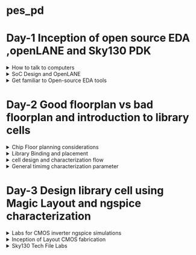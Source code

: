 # pes_pd
# Day-1 Inception of open source EDA ,openLANE and Sky130 PDK


</details>	

 <details>
 <summary> How to talk to computers  </summary>

### Introduction to QFN-48 package,chip,pads,core,die and IPs

 
 ![pd1](https://github.com/vishnupriyapesu/pes_pd/assets/142419649/7da74702-9420-4872-960e-81339d4c0f8e)

 
 Block diagram of Arduino board


 ![pd2](https://github.com/vishnupriyapesu/pes_pd/assets/142419649/c87f0870-8bba-4e3f-b347-d7e33db6a4e2)

 IC in board (Package : QFN -48 Quad flat No-leads)
 
 

![pd3](https://github.com/vishnupriyapesu/pes_pd/assets/142419649/16bd0abf-d166-416b-bcb4-5539bab55247)

example:

![pd4](https://github.com/vishnupriyapesu/pes_pd/assets/142419649/5b85bbf4-ab29-49d3-a71d-2b7c22dd01c8)

> chip is at the centre of the package


> the way the chip is connected to package is by **wirebounce**


> through **wirebounce** ,able to transfer all the signal from outside world


chip:

![pd5](https://github.com/vishnupriyapesu/pes_pd/assets/142419649/4c47281f-2f94-4289-9a0a-b9da48318f34)

components:

1. **PADS** :through which, can send signal inside the chip and viceverse
2. **core** : where all digital logic sits

3. **Die** : size of the entire chip,manufactured on the silicon 

RISC SoC:


![pd7](https://github.com/vishnupriyapesu/pes_pd/assets/142419649/90631909-0ff7-45ba-8ea5-073f0d41694d)


Foundary Ips(intellectual properties) 

Macros : pure digital logic


### Introduction to RISC-V


![pd8](https://github.com/vishnupriyapesu/pes_pd/assets/142419649/5b59a5bc-328d-464d-b3ca-56bc98a9dac8)


### From software Application to hardware

![Screenshot (182)](https://github.com/vishnupriyapesu/pes_pd/assets/142419649/e26f7e75-d474-40ac-9198-7e1f7bb8582b)


> c or any other language converted in to assembly level language by complier then assembly in turn converted in to binary code which hardware can understand


> there are two main interface


1. instructions (also called architecture of computer)

2.assembler,which converts assembly level to binary code





**Example:clock**

![Screenshot (181)](https://github.com/vishnupriyapesu/pes_pd/assets/142419649/d5d9eeac-e267-49fa-a5a2-ba479e3730ce)



</details>	
	
 <details>
 <summary> SoC Design and OpenLANE  </summary


### Introduction to all components of open-source digital asic design

**open source digital asic design**


![Screenshot (185)](https://github.com/vishnupriyapesu/pes_pd/assets/142419649/dbdd9025-835f-4ca5-8c54-b08c3c323585)



**Process Design Kit(PDK)**: 

> In the field of semiconductor manufacturing, a PDK is a set of files and data used by semiconductor designers to create and verify the physical layout of an integrated circuit (IC) on a silicon wafer.
> It includes information about the fabrication process, device models, and design rules


> PDK is the interface between fabrication and the designer


> google worked out an agreement with sky water the open source PDK for the 130nm process by skywater

> june 30 2020 google relewased first ever PDK open source

![Screenshot (186)](https://github.com/vishnupriyapesu/pes_pd/assets/142419649/b1174e08-aa59-4b6d-99e8-4e7b01beb6e9)


is 130nm fast?
yes it is ,
here are two examples:

![Screenshot (187)](https://github.com/vishnupriyapesu/pes_pd/assets/142419649/c1849600-fda9-4a21-947f-45e0bc84ae4c)


### simplified ASIC design flow:

![Screenshot (188)](https://github.com/vishnupriyapesu/pes_pd/assets/142419649/ed8c20fc-a6ac-4685-b23c-d92cd12742d0)

1. **synthesis**:
> coverts RTL to a circuit out of components from the standard cell library(SCL)

![Screenshot (190)](https://github.com/vishnupriyapesu/pes_pd/assets/142419649/767567d2-fcae-4695-b640-e8a096ca7893)

> standard cells,each cell has different views/models

--> Electrical, HDL,SPICE

--> Layout (Abstract and Detailed)


2. **floor /power planning**:


it depends on whether we are implementing the single component (MacroFloor planning)or whole chip(chip Floor planning)

macro Floor planning : Dimensions, pin locations,rows definition

![Screenshot (192)](https://github.com/vishnupriyapesu/pes_pd/assets/142419649/9917b9e9-f970-4233-b6ea-7462d67d0882)



chip Floor planning: partition the chip die between different system building blocks and place the I/O pads

![Screenshot (193)](https://github.com/vishnupriyapesu/pes_pd/assets/142419649/0cf29d23-1247-4fbf-9223-ea32c1d6fd4c)



3.**placement**

placements are done in tw steps:


--> global placemnts find optimal positions for old cells,cells may overlap

--> Detailed placements


4.**clocl tree synthesis**:

--> To deliver the clock to all sequential elements (e.g., FF) with minimum skew And in agood shape

-->Tree(H,X,...)


5. **routing**

--> implement the interconnect using the available metal layers

--> Metal tracks form a routing grid

--> Routing grid is huge 

--> Divide and Conquer


-- **Global Routin**g:Generates routing guides 


-- **Detailed Routing** : Uses the Routing guides to implement the actual wiring


6. **sign off**


--> **physical Verifications**

--Design rules Checking(DRC)


--Layout vs.Schematic(LVS)


-->**Timimg Verification**


--Static Timing Analysis



### Intoduction to openLANE and Strives chipsets

The problem is tougher when using Open source EDA


> Tools Qualificationa

> Tools Calibration

> Missing tools




**OpenLANE**

> Started as an Open Source Flow for a True Open Source Tape-out Experiment

> striVe is a family of Open everything SoCs

-- Open PDK, Open EDA,Open RTL


striVes has different members :

1. striVe : Sky 130 SCL + Synthesized 1Kbytes SRAM

2. striVe 2 : Sky 130 SCL +  1Kbytes Open RAM block

3. striVe 2a : striVe 2 with a single chip core module

4. strive 3 : OSU SCL + Synthesized 1Kbytes SRAM

5. striVe 5 : Sky 130 SCL + 8 x 1 Kbytes openRAM banks

6. striVe 6 : striVe 2 with DFT


![Screenshot (195)](https://github.com/vishnupriyapesu/pes_pd/assets/142419649/2860f943-a999-467e-9d83-35c8c37ebb62)



> The main goal of OpenLANE is to produce NO LVS violations , NO DRC violations and timing violations



> OpenLANE Tuned for SkyWater 130n Open PDK

OpenLANE has two modes of operation:

-- Autonomous or interactive

-- DesignSpace Exploration: find the best set of flow configuration



> OpenLANE has more number of design examples there are 43 design with their best configuration


### Introduction to OpenLANE detailed ASIC design flow

![Screenshot (196)](https://github.com/vishnupriyapesu/pes_pd/assets/142419649/e3d53506-ef0e-4020-a950-33ae9aff0e95)


![Screenshot (197)](https://github.com/vishnupriyapesu/pes_pd/assets/142419649/ac9d7579-40e5-4c39-9efd-64748a9f175b)



**Design For Test(DFT)**

> Scan Insertion

> Automatic Test Pattern Generation(ATPG)

> Test Patterns Compaction

> Fault Coverage

> Fault Simultion



**Logic Equivalence Check(LEC)**:

This is done by using **yosys**



>  Every time the netlist is modified ,verification must be performed

- CTS modifies the netlist

- post placement  optimizations modifies the netlist



> LEC is ude3s to formally confirm that the function did not change after modifying the netlist



**Dealing with Antenna Rules Violations:**

>  When ametal wire segment is fabricated ,it can act as an antenna.

- Reactive ion etching causes charge to accumulate on the wire

- Transistore gates can be damaged during fabrication

so for this problem we have two solutions :



1.Bridging attaches ahigher layer intermediary (requires Router awareness)


2. Add antenna diode cell to leak away charges (Antenna diodes are provides by the SCL)

- Add a fake Antenna Diode next to every cell input after placement


- Run the Antenna checker (Magic) in the routed layout

- if the checker reports a Violation on tthe cell input pin,replace the Fake Diode cell bu a real one




**Static Timing Analysis :**

> RC Extraction : DEF2SPEF

> STA: openSTA (openROAD)

</details>	
	
 <details>
 <summary> Get familiar to Open-source EDA tools  </summary>

 ### openlane Directory structure 

Sky 130A is pdk variant
which has two sub directries 

1. lib.ref : all the processor specific files

we will be working on pdk variant called sky130_fd_sc_hd

- sky130  : is the process name 

- fd : skywater foundary

- sc : standard cell

- hd(high density) : variant of pdk

2. lib.tech :specific to the tool



 ![Screenshot from 2023-09-09 15-55-07](https://github.com/vishnupriyapesu/pes_pd/assets/142419649/6bcaf760-d917-4601-9aca-3872e9dc8024)


![Screenshot from 2023-09-09 16-02-27](https://github.com/vishnupriyapesu/pes_pd/assets/142419649/cf9c5c18-c378-48ca-b00a-d941e9db811e)


### Design Preperation step



 after installing the openlane flow

 go to the terminal and run following command for access the openlane:

 > cd/desktop/works/tools/openlane_workshop__dir/openlane

> docker

> ./flow.tcl -interactive

> package require openlane 0.9



![Screenshot from 2023-09-09 16-30-35](https://github.com/vishnupriyapesu/pes_pd/assets/142419649/cc22233d-3a1b-4a79-8860-365f30f16333)





![Screenshot from 2023-09-09 22-14-04](https://github.com/vishnupriyapesu/pes_pd/assets/142419649/8113bfae-c09e-4e24-ac7a-0f7825e02d05)




![Screenshot from 2023-09-09 22-14-35](https://github.com/vishnupriyapesu/pes_pd/assets/142419649/73b39a21-749b-48b2-a612-a2f70cae03cf)

### review files after design and run synthesis


![Screenshot from 2023-09-09 22-15-40](https://github.com/vishnupriyapesu/pes_pd/assets/142419649/54068f86-6344-4a54-8e80-46ba7f3a6c06)



![Screenshot from 2023-09-10 15-59-02](https://github.com/vishnupriyapesu/pes_pd/assets/142419649/6b132569-9151-4b67-8b6c-59c6565f7971)


![Screenshot from 2023-09-10 15-59-59](https://github.com/vishnupriyapesu/pes_pd/assets/142419649/c2457dc5-a570-49a0-94c3-fcc1b6d3e68c)


![Screenshot from 2023-09-10 16-18-50](https://github.com/vishnupriyapesu/pes_pd/assets/142419649/fcfc0075-200f-4d4c-8264-4a7ca123bd5c)


![Screenshot from 2023-09-10 16-20-34](https://github.com/vishnupriyapesu/pes_pd/assets/142419649/bf37658d-f413-4f51-b630-2d58bd594e10)



![Screenshot from 2023-09-10 16-40-56](https://github.com/vishnupriyapesu/pes_pd/assets/142419649/e49811bd-91ce-43dd-99d0-394689276fb2)


**we will calculate filflops ratio**


</details>

# Day-2 Good floorplan vs bad floorplan and introduction to library cells

 <details>
 <summary> Chip Floor planning considerations  </summary

 ### Utilization factor and aspect ratio

 **Define width and height of core and die**

 
 
![Untitled1](https://github.com/vishnupriyapesu/pes_pd/assets/142419649/89e7c398-e484-48ed-9d72-3ca319762fcb)

minimum area requires for nelist given above

![Untitled2](https://github.com/vishnupriyapesu/pes_pd/assets/142419649/792a84ef-1036-4cac-9c1a-f89f1ca53f79)


 calculating  area occupied by the above netlist on a silicon  wafer

 ![Untitled3](https://github.com/vishnupriyapesu/pes_pd/assets/142419649/73dd995b-fe4a-4a24-aa1d-3cddcf8ee056)



utilization factor =(areaoccupied by netlist)/(Total area of the core)


for the above netlist there is 100 % utilization and utlization factor is 1
> if this  the case we cannot add extra components(for optimization) to the die since there is no spcae in die (i.e., utlization is 100%)


> so in many cases we will keep utilization factor approximately 0.5 or 0.6.



**aspect ratio**


aspect ratio=(height)/(width)


> here for above netlist aspect ratio is 1 whuch signifies that the chip is square shaped .id ratio is other than 1 then chip is rectangle shaped.


### pre-placed cells


![Untitled4](https://github.com/vishnupriyapesu/pes_pd/assets/142419649/af7b7365-e798-4e33-a7da-7bb1de82ede3)



![Untitled5](https://github.com/vishnupriyapesu/pes_pd/assets/142419649/dad5dcf7-c7c5-4571-92fb-8cb3578790c9)



similarly there are ither IP's available

- memory

- clock gating cell

- camparator

-mux


> the arrangement of these IP's  is reffered as floorplanning

> these IP's have user defined locations ,and hence are placed  in chip before automated placement -and-routing and are called **pre-placed cells**

>  Automated placement and routing tools places the remaining logical cells in the design onto chip


### de-coupling capacitor 


![Untitled1](https://github.com/vishnupriyapesu/pes_pd/assets/142419649/2131e526-9a01-4529-9b6d-f8e3fe8a09f0)


- During switching operation, the circuit demands switching current  i.e., peak current

- due to the presence ofRdd and Ldd there will be a voltage drop across them and the voltage atnode'A' would be Vdd

  
Noise margin Graph


![Untitled1](https://github.com/vishnupriyapesu/pes_pd/assets/142419649/24c9d75e-692d-442b-b8e9-6aab437bda58)

- any voltage lies between vOL to VIL ----logic 0


- any voltage lies between VOH to VIH ----logic 1

- in the undefined region any voltage can go either areas (0 or 1) which is danger(grey area).so in this we have problem of large physical distance ,here comes the concept of **De-coupling**

> De-coupling capacitors are huge capacitors filled with charge


> as name says decoupling it de couples circuit from main supply


**no switching activities are missed** by using decoupling capacitor



### power planning


after solving the problem current demand  using de-coupling 
now we have problem of signal power supply ,i.e.,

if a particular macro is repeated multiple times on chip then the current demand for each and every elemt of macro

![Untitled3](https://github.com/vishnupriyapesu/pes_pd/assets/142419649/435a7f46-0568-4c5b-a2b8-a4f123ca1358)


- assume signal(0-1) has been sent from driver to load

- we should make sure that load is receiving the same signal from driver

![Untitled4](https://github.com/vishnupriyapesu/pes_pd/assets/142419649/d1fe97ee-2e23-4ae8-a185-e2b10d5f0a4d)


NOTE: we sont have any decoupling capacitor in the path from driver to load 


> assume 16 bit bus is connected to inverter

in this case all the charged capacitior should discharge and discharged should be charged


![Untitled5](https://github.com/vishnupriyapesu/pes_pd/assets/142419649/19b41112-dc22-485b-94b3-84e1ebaf61e6)


![Untitled6](https://github.com/vishnupriyapesu/pes_pd/assets/142419649/12682a9b-2d8f-4333-87df-ce188601db3d)

> in the above case all the charged capcitor are discharging at the same time and having same ground ,here we can see **ground bounce** and , it either goes to 1 or 0 which not predictable

![Untitled7](https://github.com/vishnupriyapesu/pes_pd/assets/142419649/fe53bf89-4543-41d2-a84e-719433b32191)


> in the above case all the discharges capacitor are charging at the same time and they have only one power supply so we can see **voltage bounce**

**problem is due to singal power supply**

we can solve this using multiple power supply

> by using multiple power supplies capacitors takes current from nearest power supply and dump the current to the nearest ground



![Untitled8](https://github.com/vishnupriyapesu/pes_pd/assets/142419649/5dcec9e9-c056-4256-b686-753c8b749317)


![Untitled9](https://github.com/vishnupriyapesu/pes_pd/assets/142419649/77369ad2-c7d1-418e-a1e3-0a5233032a07)




### pin planning


ordering of input and output ports are random



![Untitled1](https://github.com/vishnupriyapesu/pes_pd/assets/142419649/0193fd1b-0c39-48e6-aff5-94231e4b95c9)



### steps to run flooeplan using openLANE


![Screenshot from 2023-09-17 16-12-49](https://github.com/vishnupriyapesu/pes_pd/assets/142419649/bbbb77b4-eff2-44e2-9418-3c2f43912534)




![Screenshot from 2023-09-17 16-06-59](https://github.com/vishnupriyapesu/pes_pd/assets/142419649/23a54bfd-0cd1-4d09-adc6-3450de2a9754)




![Screenshot from 2023-09-17 16-08-05](https://github.com/vishnupriyapesu/pes_pd/assets/142419649/fb49d854-1003-49a8-abf2-2e6ebedf9a1a)



![Screenshot from 2023-09-17 16-11-48](https://github.com/vishnupriyapesu/pes_pd/assets/142419649/bc4ece4f-db54-463d-809c-f3d391673ff5)



now to acsess the layout design we need to follow the following commands


-  /Desktop/work/tools/openlane_working_dir/openlane/designs/picorv32a/runs/17-09_11-57/results/floorplan

-  less picorv32a.floorplan.def

- shift q

- magic -T /home/vsduser/Desktop/work/tools/openlane_working_dir/pdks/sky130A/libs.tech/magic/sky130A.tech lef read ../../tmp/merged.lef def read picorv32a.floorplan.def &



![Screenshot from 2023-09-17 18-28-59](https://github.com/vishnupriyapesu/pes_pd/assets/142419649/8aae29a9-27de-4896-ad71-dc42368ca167)


![Screenshot from 2023-09-17 18-23-35](https://github.com/vishnupriyapesu/pes_pd/assets/142419649/1db34670-07af-4c1c-9c6d-5e5b4c3eee3d)


![Screenshot from 2023-09-17 18-24-47](https://github.com/vishnupriyapesu/pes_pd/assets/142419649/57e5d94f-fee6-443a-b786-71b8cb3238f5)



![Screenshot from 2023-09-17 18-26-35](https://github.com/vishnupriyapesu/pes_pd/assets/142419649/109e3682-13aa-4529-ada8-053a49661462)


![Screenshot from 2023-09-17 18-28-09](https://github.com/vishnupriyapesu/pes_pd/assets/142419649/858c6fd0-b8d5-4780-a6d9-c5b5155051f2)


</details>

<details>
<summary> Library Binding and placement </summary>

### netlist binding and initial place design
![Untitled2](https://github.com/vishnupriyapesu/pes_pd/assets/142419649/841327a2-722f-45b3-819d-539fd0ffcaa0)

![3](https://github.com/vishnupriyapesu/pes_pd/assets/142419649/ac7cafe2-94cd-4503-abf8-a24e997f3bd2)


![4](https://github.com/vishnupriyapesu/pes_pd/assets/142419649/a4b8bae4-3795-4412-92e8-25a6007b34ce)


Library --it contains informsation of delay of gates,shapes andsize of the cells

larger the size least is resistance 

**placing netlist on to the floorplan**

![5](https://github.com/vishnupriyapesu/pes_pd/assets/142419649/98aa6adc-6ced-46a3-94d5-97256a8f2f1f)


sice there huge distance between the some flipflops we can fix it by optimizing



### optimize placement using estimated wire length and capacitance

here comes the concept of repeaters to minmize the distance between flipflop 

Repeaters are buffer which recondition the original signal ,replicated original signal and send so that the integrity of the signal remains same but there is lose of area.


![6](https://github.com/vishnupriyapesu/pes_pd/assets/142419649/e2b7c34d-dfc5-4129-9830-18d9cd003d72)


### Need for characterization

**design flow for implementing design on to chip**

1) **logic synthesis** :convert functionality in to legal hardware.

- output of logic synthesis is arrangement of gates  representing the original functionality using RTL


2) **Floorplanning**: import the output of logic synthesis

- decide the size and shape of core and die

3) **placement**:logic cells in logic synthesis are placed on the chip

4) **clock tree synthesis**: clock signal reaching every point of cells

5) **Routing**

6) **static time analysis**:set up time, whole time ,maximum acheivable frequency of circuit


![7](https://github.com/vishnupriyapesu/pes_pd/assets/142419649/99a61ef2-797f-4c8b-b030-42461ff4a7e3)



![8](https://github.com/vishnupriyapesu/pes_pd/assets/142419649/46d0e20d-8a57-4b74-b031-dfd41c150ead)



![9](https://github.com/vishnupriyapesu/pes_pd/assets/142419649/5ade5dfc-216d-4366-9c4c-0cd72f871857)




### congestion aware placement using RePlAce 


![Screenshot from 2023-09-17 20-12-48](https://github.com/vishnupriyapesu/pes_pd/assets/142419649/eef5d057-2790-4eae-9861-4126580a0b71)



![Screenshot from 2023-09-17 20-13-09](https://github.com/vishnupriyapesu/pes_pd/assets/142419649/6a2a1c0c-ea18-4fcc-8fae-4f361ffbf696)


</details>
<details>
<summary>cell design and characterization flow</summary>

 ### inputs for cell design flow

 ![10](https://github.com/vishnupriyapesu/pes_pd/assets/142419649/89f0cb28-da4d-4f69-9474-b92044a9d54a)


 cell design flow has 3 parts 

 1) Inputs

 2) Design steps

 3) Outputs


**1) Inputs:** Process design kits


- DRC and LVS rules ,SPICE models,library and user defined specs

![11](https://github.com/vishnupriyapesu/pes_pd/assets/142419649/3a90cc15-4ea0-488f-847a-3d3edb95a692)


**Use defined specs**

- cell height -- seperation between the power grill and ground grill(Dry strenghth) should be maintained

![12](https://github.com/vishnupriyapesu/pes_pd/assets/142419649/15b04593-6d9c-4de7-bfc4-5afa55271cce)

- supply voltage : take care of noise margin level with resppect to voltage

- Metal layers
- 
![13](https://github.com/vishnupriyapesu/pes_pd/assets/142419649/fa182eff-d76b-4205-818d-26044fc5608c)

- pin location

- Drawn gate-length


**2)Design Steps :** Circuit design,layout design,characterization

![14](https://github.com/vishnupriyapesu/pes_pd/assets/142419649/964b5148-5fdc-47e9-997e-a4fcba047298)


![15](https://github.com/vishnupriyapesu/pes_pd/assets/142419649/e77f458a-3763-48ad-87ae-74754a2a2112)

**3)outputs:** circuit description language,GDS2 ,LEF,extracted spice netlist(.cir),Timing ,noise ,power .libs,function

### Typical characterization flow

1) read model files

2) read extracted spice netlist

3) define behaviour of buffer

4) read sub circuit of cell

5) attach the neccessary pwer sources

6) apply the stimulus

7) providing neccessary output capacitance

8) necessary stimulation command


![16](https://github.com/vishnupriyapesu/pes_pd/assets/142419649/ee406128-9df3-4eb7-9c05-38d08fec7a9a)



![17](https://github.com/vishnupriyapesu/pes_pd/assets/142419649/6e146a8c-e2ff-4d2e-ba7a-1cf5b462a64e)



![18](https://github.com/vishnupriyapesu/pes_pd/assets/142419649/258ff183-c124-4308-aa10-d40f812620bc)


</details>
<details>
<summary>General timimg characterization parameter</summary>

### Timing threshold definitions

threshold point of waveforms

**two inverters back to back**

![19](https://github.com/vishnupriyapesu/pes_pd/assets/142419649/14bd6b9f-523b-41bd-b104-5bd984628fda)


slew low rise threshold: defines the point towards the lower side of power supply.Typical value is 20
%

slew high rise threshold: defines the point towards the higher side of power supply.Typical value is 20
%

in rise threshold:generally take 50% of input waveform

outrise threshold:generally take 50% of output waveform


![20](https://github.com/vishnupriyapesu/pes_pd/assets/142419649/7b691f03-c72a-4b6a-b727-1f93017380bc)

### propagation delay and transition delay

#### propogation delay


![21](https://github.com/vishnupriyapesu/pes_pd/assets/142419649/1dab8904-3c32-46dd-91ab-1b4fcb31244c)

- case where threshold are choosen in a right way and circuit is designed properly

![23](https://github.com/vishnupriyapesu/pes_pd/assets/142419649/f47dbcca-a67d-4c29-b768-aa71a424c1aa)

- case where threshold value are not choosen in a right way
  
![22](https://github.com/vishnupriyapesu/pes_pd/assets/142419649/6371ea3f-5fdc-45a2-890b-6b525033de4a)


- case where threshold are choosen in a right way but circuit design is not in proper way


![26](https://github.com/vishnupriyapesu/pes_pd/assets/142419649/8a0c2370-b9f1-4d56-a791-fc5781d301de)




![25](https://github.com/vishnupriyapesu/pes_pd/assets/142419649/5167cb0b-9ad9-42c8-9a31-081c4dacb794)



#### transition delay


![27](https://github.com/vishnupriyapesu/pes_pd/assets/142419649/7f6d3884-94e2-430d-8007-a6cc1e968307)



![28](https://github.com/vishnupriyapesu/pes_pd/assets/142419649/aa634a66-ad47-4765-a83d-085c56b1bcb6)



![29](https://github.com/vishnupriyapesu/pes_pd/assets/142419649/b96e44fc-219f-4c6a-b1e3-7888bcdb3c8f)

</details>

# Day-3 Design library cell using Magic Layout and ngspice characterization

</details>
<details>
<summary>Labs for CMOS inverter ngspice simulations</summary>

### IO placer revision

to cahnge the io pin configuration :


![Screenshot from 2023-09-18 05-51-12](https://github.com/vishnupriyapesu/pes_pd/assets/142419649/30493a87-5f2c-43e4-9a6d-196620ef10be)

![Screenshot from 2023-09-18 05-54-11](https://github.com/vishnupriyapesu/pes_pd/assets/142419649/bb01be30-8c2c-42eb-9fbd-b789bd5512a1)



### Spice deck creation for CMOS inverter

**SPICE deck**

-it contains connectivity information about netlist,inputs to the stimulation,tap points and outputs

![30](https://github.com/vishnupriyapesu/pes_pd/assets/142419649/68a04d74-d01b-4ec3-a6cf-339f3087a47c)



![31](https://github.com/vishnupriyapesu/pes_pd/assets/142419649/071b3a78-14a5-4ef4-8348-8fb71dea6a92)

![33](https://github.com/vishnupriyapesu/pes_pd/assets/142419649/b1a4dd97-835d-45d5-b6e0-e5fa664d82c8)


- Cload ,connected between output and 0,the value of cload is 10f

- supply voltage connected between 0 and 2.5

- input voltage connected 0 and 2.5

 **simulation command**
- .op

-.dc vin 0 2.5 0.05


complete description of NMOS and PMOS:   .LIB "tsmc_025um_model.mod" CMOS+MODELS

-  .end

### switching threshold Vm
**SPICE waveform**

![34](https://github.com/vishnupriyapesu/pes_pd/assets/142419649/08fb9eda-c8e9-4619-b5b1-8cecdc35ae60)



- PMOS is bigger in size than NMOS

- shapes of wavefoems are same

- switching threshold ,Vin = Vout

- we can observe in to above waveform at the intersection both NMOS and PMOS are insaturation region,where in there are high chances of leakage


![35](https://github.com/vishnupriyapesu/pes_pd/assets/142419649/8d0dc63b-1980-40a8-a3ad-6de69ed3ee7f)


### static and dynamic simulation of CMOS inverter



![36](https://github.com/vishnupriyapesu/pes_pd/assets/142419649/87e925ab-89e7-4a1f-8eb4-d47d8207475b)

### Lab steps to git clone vsdstdcelldesign

- git cloning the repo of **https://github.com/nickson-jose/vsdstdcelldesign.git**




![Screenshot from 2023-09-18 07-56-53](https://github.com/vishnupriyapesu/pes_pd/assets/142419649/c4d98e6e-7862-405a-aa3b-4a51fe778152)


magic -T sky130A.tech sky130_inv.mag &


![Screenshot from 2023-09-18 07-54-28](https://github.com/vishnupriyapesu/pes_pd/assets/142419649/a4cd4cc1-8af6-4eac-91a1-50832051e096)


![Screenshot from 2023-09-18 07-54-02](https://github.com/vishnupriyapesu/pes_pd/assets/142419649/b98b6191-232c-420c-822b-a7497a030ceb)



</details>
<details>
<summary>Inception of Layout CMOS fabrication</summary>

### create Active regions


**16 mask CMOS process**


1)selecting a substrate: Ptype silicon substarte (high resistivity (5~50 ohms),doping level(10^15 cm^-3),orientation 100)


- doping level mained low than well doping



2) creating active region for transistors:

-silicon di oxide(~40nm sio2)


-depoist layer silicon nitride(~80nm si3n4)


- depoist photoresist(1um )

![37](https://github.com/vishnupriyapesu/pes_pd/assets/142419649/24c09664-156e-495d-8d4d-f0e5bc66a515)

  

-  next up on the photoresist material apply mask 1

where ever ther is mask the uv light will not reach 

the area which area protected by the mask will be washed out

![44](https://github.com/vishnupriyapesu/pes_pd/assets/142419649/baa40c4e-d817-43aa-a979-47bd4d45b5a9)

![38](https://github.com/vishnupriyapesu/pes_pd/assets/142419649/9fbb5c4a-ed7e-4af5-bfb1-aaabc8e076c3)

- removal of mask
![39](https://github.com/vishnupriyapesu/pes_pd/assets/142419649/1c5413c6-bd05-4086-9f41-d44d96b58296)

- si3n4 etched
![40](https://github.com/vishnupriyapesu/pes_pd/assets/142419649/60102e53-931b-41eb-966c-c7be90d3fe21)

- removal of photoresistor because the si3n4 acts as protection layer
![41](https://github.com/vishnupriyapesu/pes_pd/assets/142419649/981b4a45-f341-47ec-b218-707f2b6ae40a)

- furnace
![42](https://github.com/vishnupriyapesu/pes_pd/assets/142419649/dbd15f87-75df-427f-a244-5135d89b80a3)

- Local oxodation of silicon called **locos**
![43](https://github.com/vishnupriyapesu/pes_pd/assets/142419649/f34e0e56-dc8d-47ce-ac55-0d6a5aea1c19)

- si3N4 etched by hot phosphoric acid


![45](https://github.com/vishnupriyapesu/pes_pd/assets/142419649/ab03bdf9-76e0-4956-8c90-26a1de6f4e13)


3)Formation of nwell and pwell

- for p well use boron material
![46](https://github.com/vishnupriyapesu/pes_pd/assets/142419649/c3b087f3-2570-402c-b288-d99763f63d08)

- for nwell use phosphorous material


![47](https://github.com/vishnupriyapesu/pes_pd/assets/142419649/138e8f82-c524-48d7-8f8b-b41675d48558)



![48](https://github.com/vishnupriyapesu/pes_pd/assets/142419649/48619e6d-1475-4948-a813-1a16835f542d)


4)Formation of Gate: photolithography

5)Lightly Doped Drain Formation(LDD):

6)Source and Drain Formation

7)Steps to form Contacts and Interconnects(local)
 
 tiN etched off by ussing RCA cleaning :


 - deionized water

 - Ammonium hydroxide (NH4oH)

 - Hydrogen peroxide (H2o2)

8) Higher Level Metal Formation



### lab introduction to Sky130 basic layers layout and LEFusing inverter



![Screenshot from 2023-09-18 12-01-06](https://github.com/vishnupriyapesu/pes_pd/assets/142419649/0d303aca-29a1-4203-91cb-6a12c9c1c787)

to check the error in the layout

- drc--->drc find error

- in tkcon.tcl it shows the error

- 
![Screenshot from 2023-09-18 12-10-23](https://github.com/vishnupriyapesu/pes_pd/assets/142419649/336d65eb-acfc-4ad6-8974-09c5c453d59a)


  to access the spice netlist(in tkcon.tcl):
  

  
![Screenshot from 2023-09-18 12-17-14](https://github.com/vishnupriyapesu/pes_pd/assets/142419649/65561f72-29b2-485a-8810-caa831f2ea2d)

to copy the parasitic capacitance we do **ext2spice cthresh 0 rthresh 0**


![Screenshot from 2023-09-18 12-14-36](https://github.com/vishnupriyapesu/pes_pd/assets/142419649/f86453c2-9a35-43e7-a4e1-330d4d854ce3)

We can observe sky130_inv.ext file is created


</details>

<details>
<summary> Sky130 Tech File Labs</summary>

### Lab Steps to create final SPICE deck using sky130 tech

![Screenshot from 2023-09-18 13-51-16](https://github.com/vishnupriyapesu/pes_pd/assets/142419649/375c2058-04d7-4f36-9ad8-62782443a1e8)

press g for grid

![Screenshot from 2023-09-18 13-52-43](https://github.com/vishnupriyapesu/pes_pd/assets/142419649/0eda826e-8686-48e1-b49f-7e309ecef8c5)


to acess the spice file 

 - gedit sky130_inv.spice

![Screenshot from 2023-09-18 13-55-00](https://github.com/vishnupriyapesu/pes_pd/assets/142419649/b8b4936f-2f35-41ad-8279-0b141d442fee)



### Lab Steps to characterize  inverter using sky130 model files

ngspice sky130_inv.spice : to access the ngspice file

![Screenshot from 2023-09-18 14-01-16](https://github.com/vishnupriyapesu/pes_pd/assets/142419649/11c377d7-e790-48e3-9676-3cd0cd71ba0b)



![Screenshot from 2023-09-18 14-06-11](https://github.com/vishnupriyapesu/pes_pd/assets/142419649/61142445-036d-440f-bd1b-dcca20760c4f)


for plotting: plot y vs time a

![Screenshot from 2023-09-18 14-12-31](https://github.com/vishnupriyapesu/pes_pd/assets/142419649/648d1d8e-2a20-4221-991f-d74a901df5f5)


![Screenshot from 2023-09-18 14-18-05](https://github.com/vishnupriyapesu/pes_pd/assets/142419649/aab7dded-909b-46aa-b372-d01c61cc90dc)


Rise Time: time taken to rise from 20% to 80% of the max value -> 2.25075e-09 - 2.184e-09 = 0.006675e-09 s.

![Screenshot from 2023-09-18 14-20-18](https://github.com/vishnupriyapesu/pes_pd/assets/142419649/cba3ce25-53c5-44c5-a44a-8d752190879d)



### Sky130 PDKS and Steps to Download Magic Tool

-  wget http://opencircuitdesign.com/open_pdks/archive/drc_tests.tgz


-mv drc_tests.tgz Desktop/   (move te file to Desktop)

-tar xfz drc_tests.tgz 

- magic -d XR


![Screenshot from 2023-09-18 14-29-49](https://github.com/vishnupriyapesu/pes_pd/assets/142419649/e2b405e6-a86e-44bf-bc19-940c0dd84b6d)


now go to the files open met3.mag


![Screenshot from 2023-09-18 14-29-20](https://github.com/vishnupriyapesu/pes_pd/assets/142419649/34b3d15b-d1a8-40f6-9a4e-fdabfb7dbbac)
